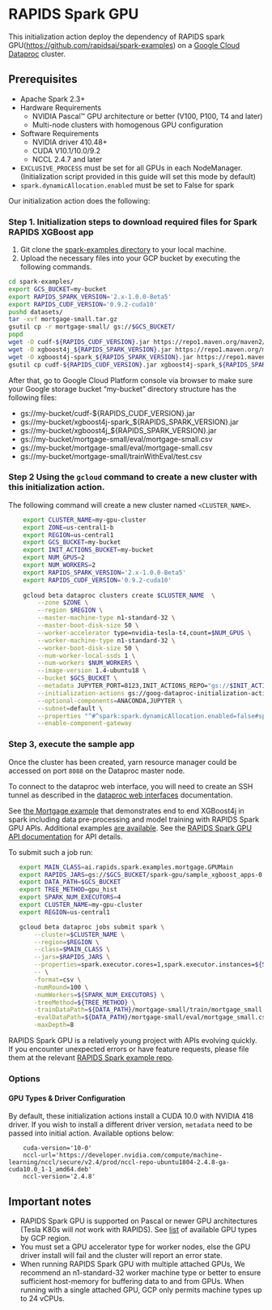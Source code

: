 # RAPIDS Spark GPU

This initialization action deploy the dependency of RAPIDS spark GPU(https://github.com/rapidsai/spark-examples) on a
[Google Cloud Dataproc](https://cloud.google.com/dataproc) cluster.

Prerequisites
-------------
* Apache Spark 2.3+
* Hardware Requirements
  * NVIDIA Pascal™ GPU architecture or better (V100, P100, T4 and later)
  * Multi-node clusters with homogenous GPU configuration
* Software Requirements
  * NVIDIA driver 410.48+
  * CUDA V10.1/10.0/9.2
  * NCCL 2.4.7 and later
* `EXCLUSIVE_PROCESS` must be set for all GPUs in each NodeManager.(Initialization script provided in this guide will set this mode by default)
* `spark.dynamicAllocation.enabled` must be set to False for spark

Our initialization action does the following:

### Step 1.  Initialization steps to download required files for Spark RAPIDS XGBoost app

1. Git clone the [spark-examples directory](https://github.com/rapidsai/spark-examples) to your local machine.
2. Upload the necessary files into your GCP bucket by executing the following commands.

```bash
cd spark-examples/
export GCS_BUCKET=my-bucket
export RAPIDS_SPARK_VERSION='2.x-1.0.0-Beta5'
export RAPIDS_CUDF_VERSION='0.9.2-cuda10'
pushd datasets/
tar -xvf mortgage-small.tar.gz
gsutil cp -r mortgage-small/ gs://$GCS_BUCKET/
popd
wget -O cudf-${RAPIDS_CUDF_VERSION}.jar https://repo1.maven.org/maven2/ai/rapids/cudf/${RAPIDS_CUDF_VERSION%-*}/cudf-${RAPIDS_CUDF_VERSION}.jar
wget -O xgboost4j_${RAPIDS_SPARK_VERSION}.jar https://repo1.maven.org/maven2/ai/rapids/xgboost4j_${RAPIDS_SPARK_VERSION/-/\/}/xgboost4j_${RAPIDS_SPARK_VERSION}.jar
wget -O xgboost4j-spark_${RAPIDS_SPARK_VERSION}.jar https://repo1.maven.org/maven2/ai/rapids/xgboost4j-spark_${RAPIDS_SPARK_VERSION/-/\/}/xgboost4j-spark_${RAPIDS_SPARK_VERSION}.jar
gsutil cp cudf-${RAPIDS_CUDF_VERSION}.jar xgboost4j-spark_${RAPIDS_SPARK_VERSION}.jar xgboost4j_${RAPIDS_SPARK_VERSION}.jar gs://$GCS_BUCKET/
```

After that, go to Google Cloud Platform console via browser to make sure your Google storage bucket “my-bucket” directory structure has the following files:
* gs://my-bucket/cudf-${RAPIDS_CUDF_VERSION}.jar
* gs://my-bucket/xgboost4j-spark_${RAPIDS_SPARK_VERSION}.jar
* gs://my-bucket/xgboost4j_${RAPIDS_SPARK_VERSION}.jar
* gs://my-bucket/mortgage-small/eval/mortgage-small.csv
* gs://my-bucket/mortgage-small/eval/mortgage-small.csv
* gs://my-bucket/mortgage-small/trainWithEval/test.csv


### Step 2 Using the `gcloud` command to create a new cluster with this initialization action. 

The following command will create a new cluster named `<CLUSTER_NAME>`.

```bash
    export CLUSTER_NAME=my-gpu-cluster
    export ZONE=us-central1-b
    export REGION=us-central1
    export GCS_BUCKET=my-bucket
    export INIT_ACTIONS_BUCKET=my-bucket
    export NUM_GPUS=2
    export NUM_WORKERS=2
    export RAPIDS_SPARK_VERSION='2.x-1.0.0-Beta5'
    export RAPIDS_CUDF_VERSION='0.9.2-cuda10'
     
    gcloud beta dataproc clusters create $CLUSTER_NAME  \
        --zone $ZONE \
        --region $REGION \
        --master-machine-type n1-standard-32 \
        --master-boot-disk-size 50 \
        --worker-accelerator type=nvidia-tesla-t4,count=$NUM_GPUS \
        --worker-machine-type n1-standard-32 \
        --worker-boot-disk-size 50 \
        --num-worker-local-ssds 1 \
        --num-workers $NUM_WORKERS \
        --image-version 1.4-ubuntu18 \
        --bucket $GCS_BUCKET \
        --metadata JUPYTER_PORT=8123,INIT_ACTIONS_REPO="gs://$INIT_ACTIONS_BUCKET",linux-dist="ubuntu",GCS_BUCKET="gs://$GCS_BUCKET" \
        --initialization-actions gs://goog-dataproc-initialization-actions${REGION}/gpu/install_gpu_driver.sh \
        --optional-components=ANACONDA,JUPYTER \
        --subnet=default \
        --properties "^#^spark:spark.dynamicAllocation.enabled=false#spark:spark.shuffle.service.enabled=false#spark:spark.submit.pyFiles=/usr/lib/spark/python/lib/xgboost4j-spark_${RAPIDS_SPARK_VERSION}.jar#spark:spark.jars=/usr/lib/spark/jars/xgboost4j-spark_${RAPIDS_SPARK_VERSION}.jar,/usr/lib/spark/jars/xgboost4j_${RAPIDS_SPARK_VERSION}.jar,/usr/lib/spark/jars/cudf-${RAPIDS_CUDF_VERSION}.jar" \
        --enable-component-gateway   
```

### Step 3, execute the sample app 

Once the cluster has been created, yarn resource manager could be accessed on port `8088` on the Dataproc master 
node. 

To connect to the dataproc web interface, you will need to create an SSH tunnel as
described in the
[dataproc web interfaces](https://cloud.google.com/dataproc/cluster-web-interfaces)
documentation. 

See
[the Mortgage example](https://github.com/rapidsai/spark-examples/tree/master/examples/apps/scala/src/main/scala/ai/rapids/spark/examples/mortgage)
that demonstrates end to end XGBoost4j in spark including data pre-processing and model
training with RAPIDS Spark GPU APIs. Additional examples
[are available](https://github.com/rapidsai/spark-examples/tree/master/examples). See the
[RAPIDS Spark GPU API documentation](https://github.com/rapidsai/spark-examples/tree/master/api-docs) for API details.

To submit such a job run:

 ```bash
    export MAIN_CLASS=ai.rapids.spark.examples.mortgage.GPUMain
    export RAPIDS_JARS=gs://$GCS_BUCKET/spark-gpu/sample_xgboost_apps-0.1.5-jar-with-dependencies.jar
    export DATA_PATH=$GCS_BUCKET
    export TREE_METHOD=gpu_hist
    export SPARK_NUM_EXECUTORS=4
    export CLUSTER_NAME=my-gpu-cluster
    export REGION=us-central1

    gcloud beta dataproc jobs submit spark \
        --cluster=$CLUSTER_NAME \
        --region=$REGION \
        --class=$MAIN_CLASS \
        --jars=$RAPIDS_JARS \
        --properties=spark.executor.cores=1,spark.executor.instances=${SPARK_NUM_EXECUTORS},spark.executor.memory=8G,spark.executorEnv.LD_LIBRARY_PATH=/usr/local/lib/x86_64-linux-gnu:/usr/local/cuda-10.0/lib64:${LD_LIBRARY_PATH} \
        -- \
        -format=csv \
        -numRound=100 \
        -numWorkers=${SPARK_NUM_EXECUTORS} \
        -treeMethod=${TREE_METHOD} \
        -trainDataPath=${DATA_PATH}/mortgage-small/train/mortgage_small.csv \
        -evalDataPath=${DATA_PATH}/mortgage-small/eval/mortgage_small.csv \
        -maxDepth=8  
 ```


RAPIDS Spark GPU is a relatively young project with APIs evolving quickly. If you
encounter unexpected errors or have feature requests, please file them at the
relevant [RAPIDS Spark example repo](https://github.com/rapidsai/spark-examples).

### Options

#### GPU Types & Driver Configuration

By default, these initialization actions install a CUDA 10.0 with NVIDIA 418 driver. If you wish
to install a different driver version, `metadata` need to be passed into initial action. Available options below:

```
    cuda-version='10-0'
    nccl-url='https://developer.nvidia.com/compute/machine-learning/nccl/secure/v2.4/prod/nccl-repo-ubuntu1804-2.4.8-ga-cuda10.0_1-1_amd64.deb'
    nccl-version='2.4.8'
```

## Important notes

*   RAPIDS Spark GPU is supported on Pascal or newer GPU architectures (Tesla K80s will
    _not_ work with RAPIDS). See
    [list](https://cloud.google.com/compute/docs/gpus/) of available GPU types
    by GCP region.
*   You must set a GPU accelerator type for worker nodes, else
    the GPU driver install will fail and the cluster will report an error state.
*   When running RAPIDS Spark GPU with multiple attached GPUs, We recommend an
    n1-standard-32 worker machine type or better to ensure sufficient
    host-memory for buffering data to and from GPUs. When running with a single
    attached GPU, GCP only permits machine types up to 24 vCPUs.

